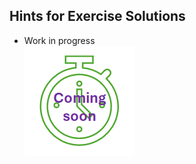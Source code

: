 ## Hints for Exercise Solutions

* Work in progress  
![work in progress](../../images/comingSoon.png "work in progress")
